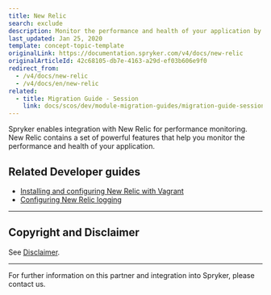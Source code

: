 ```yaml
---
title: New Relic
search: exclude
description: Monitor the performance and health of your application by integrating New Relic into the Spryker Commerce OS.
last_updated: Jan 25, 2020
template: concept-topic-template
originalLink: https://documentation.spryker.com/v4/docs/new-relic
originalArticleId: 42c68105-db7e-4163-a29d-ef03b606e9f0
redirect_from:
  - /v4/docs/new-relic
  - /v4/docs/en/new-relic
related:
  - title: Migration Guide - Session
    link: docs/scos/dev/module-migration-guides/migration-guide-session.html
---
```


Spryker enables integration with New Relic for performance monitoring. New Relic contains a set of powerful features that help you monitor the performance and health of your application.

## Related Developer guides

* [Installing and configuring New Relic with Vagrant](/docs/scos/dev/technology-partner-guides/{{page.version}}/operational-tools-monitoring-legal-etc/new-relic/installing-and-configuring-new-relic–with–vagrant.html)
* [Configuring New Relic logging](/docs/scos/dev/technology-partner-guides/{{page.version}}/operational-tools-monitoring-legal-etc/new-relic/configuring-new-relic-logging.html)

---

## Copyright and Disclaimer

See [Disclaimer](https://github.com/spryker/spryker-documentation).

---
For further information on this partner and integration into Spryker, please contact us.

<div class="hubspot-form js-hubspot-form" data-portal-id="2770802" data-form-id="163e11fb-e833-4638-86ae-a2ca4b929a41" id="hubspot-1"></div>
